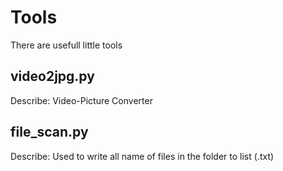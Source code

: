 
# Tools
There are usefull little tools

## video2jpg.py
Describe: Video-Picture Converter

## file_scan.py
Describe: Used to write all name of files in the folder to list (.txt)
